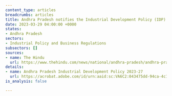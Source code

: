 ```yaml
---
content_type: articles
breadcrumbs: articles
title: Andhra Pradesh notifies the Industrial Development Policy (IDP) 2023-2027
date: 2023-03-29 04:00:00 +0000
states:
- Andhra Pradesh
sectors:
- Industrial Policy and Business Regulations
subsectors: []
sources:
- name: The Hindu
  url: https://www.thehindu.com/news/national/andhra-pradesh/andhra-pradesh-notifies-new-industrial-development-policy-identifies-12-sectors-as-thrust-areas/article66652028.ece
details:
- name: Andhra Pradesh Industrial Development Policy 2023-27
  url: https://acrobat.adobe.com/id/urn:aaid:sc:VA6C2:043475dd-94ca-4c13-a8d9-1b7b2854ecdb
is_analysis: false

---
```

